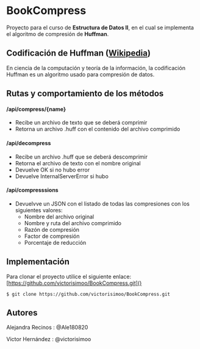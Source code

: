 # BookCompress
Proyecto para el curso de **Estructura de Datos II**, en el cual se implementa el algoritmo de compresión de **Huffman**.

## Codificación de Huffman ([Wikipedia](https://es.wikipedia.org/wiki/Codificaci%C3%B3n_Huffman))
En ciencia de la computación y teoría de la información, la codificación Huffman es un algoritmo usado para compresión de datos.

## Rutas y comportamiento de los métodos

#### /api/compress/{name}
- Recibe un archivo de texto que se deberá comprimir
- Retorna un archivo <name>.huff con el contenido del archivo comprimido

#### /api/decompress
- Recibe un archivo .huff que se deberá descomprimir
- Retorna el archivo de texto con el nombre original
- Devuelve OK si no hubo error
- Devuelve InternalServerError si hubo

#### /api/compresssions
- Devuelvve un JSON con el listado de todas las compresiones con los siguientes valores:
  - Nombre del archivo original
  - Nombre y ruta del archivo comprimido
  - Razón de compresión
  - Factor de compresión
  - Porcentaje de reducción

## Implementación
Para clonar el proyecto utilice el siguiente enlace: [https://github.com/victorisimoo/BookCompress.git]()

`$ git clone https://github.com/victorisimoo/BookCompress.git `


## Autores

Alejandra Recinos : @Ale180820

Victor Hernández  : @victorisimoo
